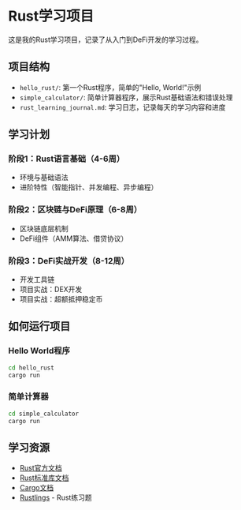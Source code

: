 # Rust学习项目

这是我的Rust学习项目，记录了从入门到DeFi开发的学习过程。

## 项目结构

- `hello_rust/`: 第一个Rust程序，简单的"Hello, World!"示例
- `simple_calculator/`: 简单计算器程序，展示Rust基础语法和错误处理
- `rust_learning_journal.md`: 学习日志，记录每天的学习内容和进度

## 学习计划

### 阶段1：Rust语言基础（4-6周）
- 环境与基础语法
- 进阶特性（智能指针、并发编程、异步编程）

### 阶段2：区块链与DeFi原理（6-8周）
- 区块链底层机制
- DeFi组件（AMM算法、借贷协议）

### 阶段3：DeFi实战开发（8-12周）
- 开发工具链
- 项目实战：DEX开发
- 项目实战：超额抵押稳定币

## 如何运行项目

### Hello World程序
```bash
cd hello_rust
cargo run
```

### 简单计算器
```bash
cd simple_calculator
cargo run
```

## 学习资源

- [Rust官方文档](https://doc.rust-lang.org/book/)
- [Rust标准库文档](https://doc.rust-lang.org/std/)
- [Cargo文档](https://doc.rust-lang.org/cargo/)
- [Rustlings](https://github.com/rust-lang/rustlings) - Rust练习题